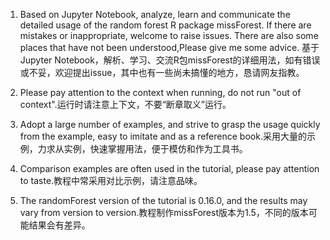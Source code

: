 1. Based on Jupyter Notebook, analyze, learn and communicate the detailed usage of the random forest R package missForest. If there are mistakes or inappropriate, welcome to raise issues. There are also some places that have not been understood,Please give me some advice. 基于Jupyter Notebook，解析、学习、交流R包missForest的详细用法，如有错误或不妥，欢迎提出issue，其中也有一些尚未搞懂的地方，恳请网友指教。

1. Please pay attention to the context when running, do not run "out of context".运行时请注意上下文，不要“断章取义”运行。

1. Adopt a large number of examples, and strive to grasp the usage quickly from the example, easy to imitate and as a reference book.采用大量的示例，力求从实例，快速掌握用法，便于模仿和作为工具书。

1. Comparison examples are often used in the tutorial, please pay attention to taste.教程中常采用对比示例，请注意品味。

1. The randomForest version of the tutorial is 0.16.0, and the results may vary from version to version.教程制作missForest版本为1.5，不同的版本可能结果会有差异。
